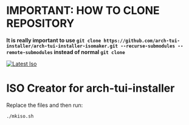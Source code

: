 # IMPORTANT: HOW TO CLONE REPOSITORY

**It is really important to use ```git clone https://github.com/arch-tui-installer/arch-tui-installer-isomaker.git --recurse-submodules --remote-submodules``` instead of normal ```git clone```**

[![Latest Iso](https://img.shields.io/github/v/release/Niklas20114552/arch-tui-installer?display_name=tag&label=Prebuild&style=flat-square)](https://github.com/Niklas20114552/arch-tui-installer/releases/latest)

# ISO Creator for arch-tui-installer

Replace the files and then run:

```bash
./mkiso.sh
```
